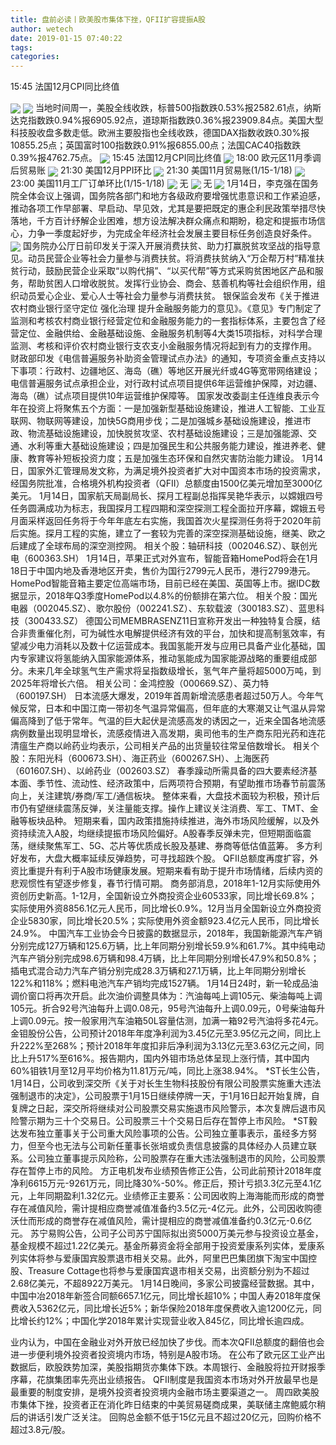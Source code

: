 ```yaml
---
title: 盘前必读丨欧美股市集体下挫，QFII扩容提振A股
author: wetech
date: 2019-01-15 07:40:22
tags: 
categories: 
---
```

15:45 法国12月CPI同比终值
<!-- more -->
<img align="center" border="0" src="https://imgcdn.yicai.com/uppics/images/2018/11/5795dce2c13c12cd19ef68151420a6d2.jpg" />
<img align="center" border="0" src="https://imgcdn.yicai.com/uppics/images/2019/01/dd181e6c458f3a01ce2d5555ecac4da2.jpg" />
当地时间周一，美股全线收跌，标普500指数跌0.53%报2582.61点，纳斯达克指数跌0.94%报6905.92点，道琼斯指数跌0.36%报23909.84点。美国大型科技股收盘多数走低。欧洲主要股指也全线收跌，德国DAX指数收跌0.30%报10855.25点；英国富时100指数跌0.91%报6855.00点；法国CAC40指数跌0.39%报4762.75点。
<img align="center" border="0" src="https://imgcdn.yicai.com/uppics/images/2018/11/1115fd943822077aad8679290e0a4854.jpg" />
15:45 法国12月CPI同比终值
<img align="center" border="0" src="https://imgcdn.yicai.com/uppics/images/2019/01/f74806e15fa83d0c04a089d69c9e2b23.jpg" />
18:00 欧元区11月季调后贸易账
<img align="center" border="0" src="https://imgcdn.yicai.com/uppics/images/2019/01/4e2df8f521007ca59198d36a65bba343.jpg" />
21:30 美国12月PPI环比
<img align="center" border="0" src="https://imgcdn.yicai.com/uppics/images/2019/01/974399f0dc47d1554ff864848c36b3b5.jpg" />
21:30 美国11月贸易账(1/15-1/18)
<img align="center" border="0" src="https://imgcdn.yicai.com/uppics/images/2018/11/9d8e2d90a2b37391ca779f15a10018b0.jpg" />
23:00 美国11月工厂订单环比(1/15-1/18)
<img align="center" border="0" src="https://imgcdn.yicai.com/uppics/images/2018/11/3fe87f78bb215979ccf7a8b1a382813c.jpg" />
无
<img align="center" border="0" src="https://imgcdn.yicai.com/uppics/images/2018/11/10271f820278a7057d79730f65d39711.jpg" />
无
<img align="center" border="0" src="https://imgcdn.yicai.com/uppics/images/2019/01/5b23e75136599ad8173ff29685807edd.jpg" />
1月14日，李克强在国务院全体会议上强调，国务院各部门和地方各级政府要增强忧患意识和工作紧迫感，推动各项工作早部署、早启动、早见效，尤其是要把既定的惠企利民政策举措尽快落地，千方百计纾解企业困难，想方设法解决群众痛点和期盼，稳定和提振市场信心，力争一季度起好步，为完成全年经济社会发展主要目标任务创造良好条件。
<img align="center" border="0" src="https://imgcdn.yicai.com/uppics/images/2018/11/781b132626e7c57022d1491e8f3a175c.jpg" />
国务院办公厅日前印发关于深入开展消费扶贫、助力打赢脱贫攻坚战的指导意见。动员民营企业等社会力量参与消费扶贫。将消费扶贫纳入“万企帮万村”精准扶贫行动，鼓励民营企业采取“以购代捐”、“以买代帮”等方式采购贫困地区产品和服务，帮助贫困人口增收脱贫。发挥行业协会、商会、慈善机构等社会组织作用，组织动员爱心企业、爱心人士等社会力量参与消费扶贫。
银保监会发布《关于推进农村商业银行坚守定位 强化治理 提升金融服务能力的意见》。《意见》专门制定了监测和考核农村商业银行经营定位和金融服务能力的一套指标体系，主要包含了经营定位、金融供给、金融基础设施、金融服务机制等4大类15项指标，对科学合理监测、考核和评价农村商业银行支农支小金融服务情况将起到有力的支撑作用。
财政部印发《电信普遍服务补助资金管理试点办法》的通知，专项资金重点支持以下事项：行政村、边疆地区、海岛（礁）等地区开展光纤或4G等宽带网络建设；电信普遍服务试点承担企业，对行政村试点项目提供6年运营维护保障，对边疆、海岛（礁）试点项目提供10年运营维护保障等。
国家发改委副主任连维良表示今年在投资上将聚焦五个方面：一是加强新型基础设施建设，推进人工智能、工业互联网、物联网等建设，加快5G商用步伐；二是加强城乡基础设施建设，推进市政、物流基础设施建设，加快脱贫攻坚、农村基础设施建设；三是加强能源、交通、水利等重大基础设施建设；四是加强民生和公共服务能力建设，推进养老、健康、教育等补短板投资力度；五是加强生态环保和自然灾害防治能力建设。
1月14日，国家外汇管理局发文称，为满足境外投资者扩大对中国资本市场的投资需求，经国务院批准，合格境外机构投资者（QFII）总额度由1500亿美元增加至3000亿美元。
1月14日，国家航天局副局长、探月工程副总指挥吴艳华表示，以嫦娥四号任务圆满成功为标志，我国探月工程四期和深空探测工程全面拉开序幕，嫦娥五号月面采样返回任务将于今年年底左右实施，我国首次火星探测任务将于2020年前后实施。探月工程的实施，建立了一套较为完善的深空探测基础设施，继美、欧之后建成了全球布局的深空测控网。
相关个股：轴研科技（002046.SZ）、联创光电（600363.SH）
1月14日，苹果正式对外宣布，智能音箱HomePod将会在1月18日于中国内地及香港地区开卖，售价为国行2799元人民币，港行2799港元。HomePod智能音箱主要定位高端市场，目前已经在美国、英国等上市。据IDC数据显示，2018年Q3季度HomePod以4.8%的份额排在第六位。
相关个股：国光电器（002045.SZ）、歌尔股份（002241.SZ）、东软载波（300183.SZ）、蓝思科技（300433.SZ）
德国公司MEMBRASENZ11日宣称开发出一种独特复合膜，结合非贵重催化剂，可为碱性水电解提供经济有效的平台，加快和提高制氢效率，有望减少电力消耗以及数十亿运营成本。我国氢能开发与应用已具备产业化基础，国内专家建议将氢能纳入国家能源体系，推动氢能成为国家能源战略的重要组成部分。未来几年全球氢气生产需求将呈指数级增长，氢气年产量将超5000万吨，到2025年将增长六倍。
相关公司：金鸿控股（000669.SZ）、英力特（600197.SH）
日本流感大爆发，2019年首周新增流感患者超过50万人。今年气候反常，日本和中国江南一带初冬气温异常偏高，但年底的大寒潮又让气温从异常偏高降到了低于常年。气温的巨大起伏是流感高发的诱因之一，近来全国各地流感病例数量出现明显增长，流感疫情进入高发期，奥司他韦的生产商东阳光药和连花清瘟生产商以岭药业均表示，公司相关产品的出货量较往常呈倍数增长。
相关个股：东阳光科（600673.SH）、海正药业（600267.SH）、上海医药（601607.SH）、以岭药业（002603.SZ）
春季躁动所需具备的四大要素经济基本面、季节性、流动性、经济政策中，后两项符合预期，有望助推市场春节前震荡向上，关注建筑/券商/军工/通信板块。
整体来看，大盘技术面较为积极，预计后市仍有望继续震荡反弹，关注量能支撑。操作上建议关注消费、军工、TMT、金融等板块品种。
短期来看，国内政策措施持续推进，海外市场风险缓解，以及外资持续流入A股，均继续提振市场风险偏好。A股春季反弹未完，但短期面临震荡，继续聚焦军工、5G、芯片等优质成长股及基建、券商等低估值蓝筹。
多方利好发布，大盘大概率延续反弹趋势，可寻找超跌个股。
QFII总额度再度扩容，外资比重提升有利于A股市场健康发展。短期来看有助于提升市场情绪，后续内资的悲观惯性有望逐步修复，春节行情可期。
商务部消息，2018年1-12月实际使用外资创历史新高。1-12月，全国新设立外商投资企业60533家，同比增长69.8%；实际使用外资8856.1亿元人民币，同比增长0.9%。12月当月全国新设立外商投资企业5830家，同比增长20.5%；实际使用外资金额923.4亿元人民币，同比增长24.9%。
中国汽车工业协会今日披露的数据显示，2018年，我国新能源汽车产销分别完成127万辆和125.6万辆，比上年同期分别增长59.9%和61.7%。其中纯电动汽车产销分别完成98.6万辆和98.4万辆，比上年同期分别增长47.9%和50.8%；插电式混合动力汽车产销分别完成28.3万辆和27.1万辆，比上年同期分别增长122%和118%；燃料电池汽车产销均完成1527辆。
1月14日24时，新一轮成品油调价窗口将再次开启。此次油价调整具体为：汽油每吨上调105元、柴油每吨上调105元。折合92号汽油每升上调0.08元，95号汽油每升上调0.09元，0号柴油每升上调0.09元。按一般家用汽车油箱50L容量估测，加满一箱92号汽油将多花4元。
金钼股份公告，公司预计2018年年度净利润为3.45亿元至3.95亿元之间，同比上升222%至268%；预计2018年年度扣非后净利润为3.13亿元至3.63亿元之间，同比上升517%至616%。报告期内，国内外钼市场总体呈现上涨行情，其中国内60%钼铁1月至12月平均价格为11.81万元/吨，同比上涨38.94%。
*ST长生公告，1月14日，公司收到深交所《关于对长生生物科技股份有限公司股票实施重大违法强制退市的决定》，公司股票于1月15日继续停牌一天，于1月16日起开始复牌，自复牌之日起，深交所将继续对公司股票交易实施退市风险警示，本次复牌后退市风险警示期为三十个交易日。公司股票三十个交易日后存在暂停上市风险。
*ST毅达发布独立董事关于公司重大风险事项的公告。公司独立董事表示，虽经多方努力，但至今也无法与公司新任董事长张培或负责信息披露的具体经办人员建立联系。公司独立董事提示风险称，公司股票存在重大违法强制退市的风险，公司股票存在暂停上市的风险。
方正电机发布业绩预告修正公告，公司此前预计2018年度净利6615万元-9261万元，同比降30%-50%。修正后，预计亏损3.3亿元至4.1亿元，上年同期盈利1.32亿元。业绩修正主要系：公司因收购上海海能而形成的商誉存在减值风险，需计提相应商誉减值准备约3.5亿元-4亿元。此外，公司因收购德沃仕而形成的商誉存在减值风险，需计提相应的商誉减值准备约0.3亿元-0.6亿元。
苏宁易购公告，公司子公司苏宁国际拟出资5000万美元参与投资设立基金，基金规模不超过1.22亿美元。基金所募资金将全部用于投资爱康系列实体，爱康系列实体将参与爱康国宾股票退市相关交易。此外，阿里巴巴集团旗下淘宝中国控股、Treasure Cottage也将参与爱康国宾退市相关交易，出资额分别为不超过2.68亿美元，不超8922万美元。
1月14日晚间，多家公司披露经营数据。其中，中国中冶2018年新签合同额6657.1亿元，同比增长超10%；中国人寿2018年度保费收入5362亿元，同比增长近5%；新华保险2018年度保费收入逾1200亿元，同比增长约12%；中国化学2018年累计实现营业收入845亿，同比增长逾四成。
 
 
业内认为，中国在金融业对外开放已经加快了步伐。而本次QFII总额度的翻倍也会进一步便利境外投资者投资境内市场，特别是A股市场。
在公布了欧元区工业产出数据后，欧股跌势加深，美股指期货亦集体下跌。本周银行、金融股将拉开财报季序幕，花旗集团率先亮出业绩报告。
QFII制度是我国资本市场对外开放最早也是最重要的制度安排，是境外投资者投资境内金融市场主要渠道之一。
周四欧美股市集体下挫，投资者正在消化昨日结束的中美贸易磋商成果，美联储主席鲍威尔稍后的讲话引发广泛关注。
回购总金额不低于15亿元且不超过20亿元，回购价格不超过3.8元/股。
